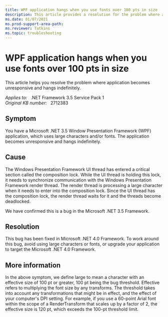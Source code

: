 ```yaml
---
title: WPF application hangs when you use fonts over 100 pts in size
description: This article provides a resolution for the problem where application becomes unresponsive and hangs indefinitely.
ms.date: 01/07/2021
ms.prod-support-area-path:
ms.reviewer: Tatkins
ms.topic: troubleshooting
---
```

# WPF application hangs when you use fonts over 100 pts in size

This article helps you resolve the problem where application becomes unresponsive and hangs indefinitely.

_Applies to:_ &nbsp; .NET Framework 3.5 Service Pack 1  
_Original KB number:_ &nbsp; 2712383

## Symptom

You have a Microsoft .NET 3.5 Window Presentation Framework (WPF) application, which uses large characters and/or fonts. The application becomes unresponsive and hangs indefinitely.

## Cause

The Windows Presentation Framework UI thread has entered a critical section called the composition lock. While the UI thread is holding this lock, it needs to synchronize communication with the Windows Presentation Framework render thread. The render thread is processing a large character when it needs to enter into the composition lock. Since the UI thread has the composition lock, the render thread waits for it and the threads become deadlocked.

We have confirmed this is a bug in the Microsoft .NET 3.5 Framework.

## Resolution

This bug has been fixed in Microsoft .NET 4.0 Framework. To work around this bug, avoid using large characters or fonts, or upgrade your application to target the Microsoft .NET 4.0 Framework.

## More information

In the above symptom, we define large to mean a character with an effective size of 100 pt or greater, 100 pt being the bug threshold. Effective refers to multiplying the font size by any transforms. The threshold takes into account any transformations that might be in effect, and the effect of your computer's DPI setting. For example, if you use a 60-point Arial font within the scope of a RenderTransform that scales up by a factor of 2, the effective size is 120 pt, which exceeds the 100-pt threshold limit.
